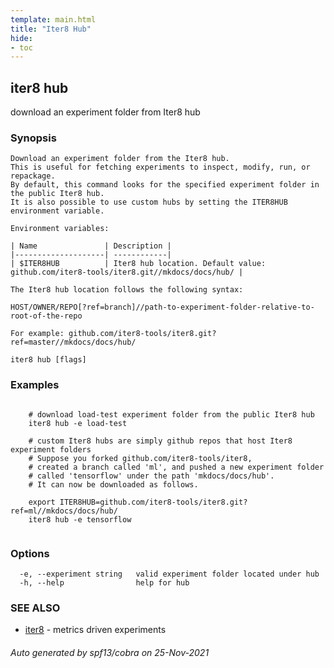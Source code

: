 ```yaml
---
template: main.html
title: "Iter8 Hub"
hide:
- toc
---
```


## iter8 hub

download an experiment folder from Iter8 hub

### Synopsis


	Download an experiment folder from the Iter8 hub. 
	This is useful for fetching experiments to inspect, modify, run, or repackage. 
	By default, this command looks for the specified experiment folder in the public Iter8 hub. 
	It is also possible to use custom hubs by setting the ITER8HUB environment variable.

	Environment variables:

	| Name               | Description |
	|--------------------| ------------|
	| $ITER8HUB          | Iter8 hub location. Default value: github.com/iter8-tools/iter8.git//mkdocs/docs/hub/ |

	The Iter8 hub location follows the following syntax:

	HOST/OWNER/REPO[?ref=branch]//path-to-experiment-folder-relative-to-root-of-the-repo

	For example: github.com/iter8-tools/iter8.git?ref=master//mkdocs/docs/hub/


```
iter8 hub [flags]
```

### Examples

```

	# download load-test experiment folder from the public Iter8 hub
	iter8 hub -e load-test

	# custom Iter8 hubs are simply github repos that host Iter8 experiment folders
	# Suppose you forked github.com/iter8-tools/iter8, 
	# created a branch called 'ml', and pushed a new experiment folder 
	# called 'tensorflow' under the path 'mkdocs/docs/hub'. 
	# It can now be downloaded as follows.

	export ITER8HUB=github.com/iter8-tools/iter8.git?ref=ml//mkdocs/docs/hub/
	iter8 hub -e tensorflow
	
```

### Options

```
  -e, --experiment string   valid experiment folder located under hub
  -h, --help                help for hub
```

### SEE ALSO

* [iter8](iter8.md)	 - metrics driven experiments

###### Auto generated by spf13/cobra on 25-Nov-2021
